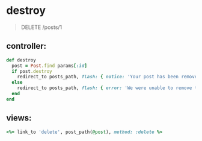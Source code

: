 # destroy
> DELETE /posts/1

## controller:
```rb
def destroy
  post = Post.find params[:id]
  if post.destroy
    redirect_to posts_path, flash: { notice: 'Your post has been removed.' }
  else
    redirect_to posts_path, flash: { error: 'We were unable to remove that post.' }
  end
end
```

## views:
```rb
<%= link_to 'delete', post_path(@post), method: :delete %>
```
